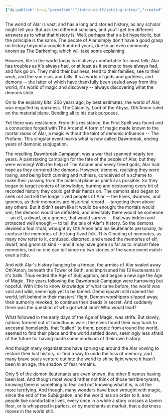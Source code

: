 ```yaml
---
{"dg-publish":true,"permalink":"/intro-stuff/setting-intro/","created":"2024-10-02T20:25:46.247-07:00","updated":"2024-10-05T21:07:16.817-07:00"}
---
```



The world of Alar is vast, and has a long and storied history, as any scholar might tell you. But ask ten different scholars, and you'll get ten different answers as to what that history is. Well, perhaps that's a bit hyperbolic, but the principle is the same. The people of Alar simply don't have a good grasp on history beyond a couple hundred years, due to an even commonly known as The Darkening, which will take some explaining.

However, life in the world today is relatively comfortable for most folk; Alar has troubles as it's always had, or at least as it seems to have always had, and folk go on. They mind their business, tend to their families, see to their work, and the sun rises and falls. It's a world of gods and goddess, and demons -- the latter of which have thankfully been sealed away from this world; it's world of magic and discovery -- always discovering what the demons stole.

On to the explainy bits: 206 years ago, by best estimates, the world of Alar, was engulfed by darkness. The Calamity, Lord of the Abyss, Oth'Amon ruled on the material plane. Bending all to his dark purposes. 

Yet there was resistance. From this resistance, the First Spell was found and a connection forged with The Arcane! A form of magic made known to the mortal races of Alar, a magic without the taint of demonic influence -- The Profane. This singular event marks what is now called Dawnbreak, ending years of demonic subjugation. 

The resulting Dawnbreak Campaign, was a war that spanned nearly ten years. A painstaking campaign for the fate of the people of Alar, but they were winning! With the help of The Arcane and newly freed gods, Alar had hope as they cornered the demons. However, demons, realizing they were losing, and being both cunning and ruthless, conceived of a scheme to make their passing from the material plane as painful as possible. So they began to target centers of knowledge, burning and destroying every bit of recorded history they could get their hands on. The demons also began to seek out and kill the longer lived peoples of Alar -- the Elves, dwarves, and gnomes, as their memories are historical record -- targeting them above any others. But it didn't seem like it would be enough: the mortals would win, the demons would be defeated, and inevitably there would be someone -- an elf, a dwarf, or a gnome, that would survive -- that was hidden and protected well enough -- to tell the tale of Alar's history. So the demons devised a foul ritual, wrought by Oth'Amon and his lieutenants personally, to confuse the memories of the long-lived folk. This Clouding of memories, as many now refer to it, confused, distorted, and erased the memories of elf, dwarf, and gnomish kind -- and it may have gone so far as to implant false memories, but no one can tell since no two stories of the same event match even a little. 

And with Alar's history hanging by a thread, the armies of Alar sealed away Oth'Amon, beneath the Tower of Gath, and imprisoned his 13 lieutenants in it's halls. Thus ended the Age of Subjugation, and began a new age the Age of Magic. The years following the Dawnbreak Campaign were harrowing but hopeful. With little to know knowledge of what came before, the world was vast and wild, seemingly yet to be tamed. Demonspawn still roamed the world, left behind in their masters' flight. Demon worshipers slipped away, their authority revoked, to continue their deeds in secret. And suddenly there was the question of who got what land? Who would lead?

What followed in the early days of the Age of Magic, was strife. But slowly, nations formed out of tumultuous wars; the elves found their way back to ancestral homelands, that "called" to them; people from around the world, seemed to find their place and the world settled down, seemingly less afraid of the future for having made some modicum of their own history. 

And though many organizations have sprung up around the Alar vowing to restore their lost history, or find a way to undo the loss of memory, and many brave souls venture out into the world to shine light where it hasn't been in an age, the shadow of fear remains. 

Only 5 of the demon lieutenants are even known, the other 8 names having been lost. And though most would rather not think of those terrible tyrants, knowing there is something to fear and not knowing what it is, is all the more terrifying. And though, many wonders have been wrought with magic, since the end of the Subjugation, and the world has an order to it, and people live comfortable lives, every once in a while a story crosses a tavern floor, or is whispered in parlors, or by merchants at market, that a darkness moves in the world still. 
